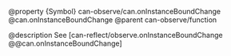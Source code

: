 @property {Symbol} can-observe/can.onInstanceBoundChange @can.onInstanceBoundChange
@parent can-observe/function

@description See [can-reflect/observe.onInstanceBoundChange @@can.onInstanceBoundChange]
